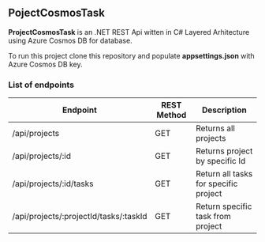 ## PojectCosmosTask

**ProjectCosmosTask** is an .NET REST Api witten in C# Layered Arhitecture using Azure Cosmos DB for database.

To run this project clone this repository and populate **appsettings.json** with Azure Cosmos DB key.

### List of endpoints

| Endpoint  | REST Method | Description |
| --- | --- | --- |
| /api/projects  | GET | Returns all projects |
| /api/projects/:id  | GET  | Returns project by specific Id |
| /api/projects/:id/tasks  | GET  | Return all tasks for specific project |
| /api/projects/:projectId/tasks/:taskId | GET  | Return specific task from project |
